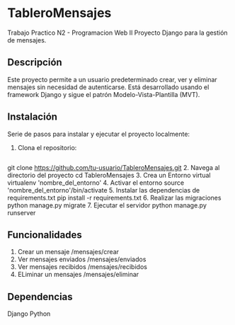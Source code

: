 # TableroMensajes
Trabajo Practico N2 - Programacion Web II
Proyecto Django para la gestión de mensajes.

## Descripción
Este proyecto permite a un usuario predeterminado crear, ver y eliminar mensajes sin necesidad de autenticarse. Está desarrollado usando el framework Django y sigue el patrón Modelo-Vista-Plantilla (MVT).

## Instalación
Serie de pasos para instalar y ejecutar el proyecto localmente:

1. Clona el repositorio:
   ```bash
  git clone https://github.com/tu-usuario/TableroMensajes.git
2. Navega al directorio del proyecto
  cd TableroMensajes
3. Crea un Entorno virtual
  virtualenv 'nombre_del_entorno'
4. Activar el entorno
  source 'nombre_del_entorno'/bin/activate
5. Instalar las dependencias de requirements.txt
  pip install -r requirements.txt
6. Realizar las migraciones
  python manage.py migrate
7. Ejecutar el servidor
  python manage.py runserver

## Funcionalidades
1. Crear un mensaje /mensajes/crear
2. Ver mensajes enviados /mensajes/enviados
3. Ver mensajes recibidos /mensajes/recibidos
4. ELiminar un mensajes /mensajes/eliminar

## Dependencias 
Django
Python



  
